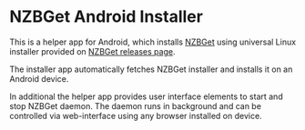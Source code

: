 # NZBGet Android Installer

This is a helper app for Android, which installs [NZBGet](http://nzbget.net) using
universal Linux installer provided on [NZBGet releases page](https://github.com/nzbget/nzbget/releases).

The installer app automatically fetches NZBGet installer and installs it on an Android device.

In additional the helper app provides user interface elements to start and stop NZBGet daemon. The daemon runs
in background and can be controlled via web-interface using any browser installed on device.
